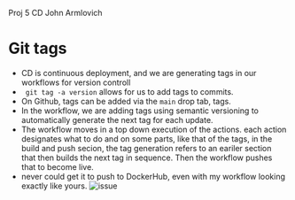 Proj 5 CD
John Armlovich
# Git tags
 - CD is continuous deployment, and we are generating tags in our workflows for version controll
 - ``` git tag -a version``` allows for us to add tags to commits.
 - On Github, tags can be added via the ```main``` drop tab, tags.
 - In the workflow, we are adding tags using semantic versioning to automatically generate the next tag for each update.
 - The workflow moves in a top down execution of the actions. each action designates what to do and on some parts, like that of the tags, in the build and push secion, the tag generation refers to an eariler section that then builds the next tag in sequence. Then the workflow pushes that to become live.
- never could get it to push to DockerHub, even with my workflow looking exactly like yours.
![issue](./issue.JPG)
